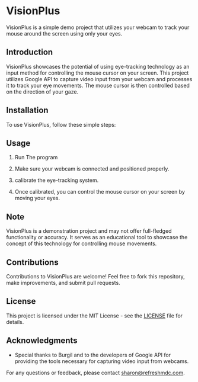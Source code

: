 # VisionPlus

VisionPlus is a simple demo project that utilizes your webcam to track your mouse around the screen using only your eyes.

## Introduction

VisionPlus showcases the potential of using eye-tracking technology as an input method for controlling the mouse cursor on your screen. This project utilizes Google API to capture video input from your webcam and processes it to track your eye movements. The mouse cursor is then controlled based on the direction of your gaze.

## Installation

To use VisionPlus, follow these simple steps:


## Usage

1. Run The program 

2. Make sure your webcam is connected and positioned properly.

3. calibrate the eye-tracking system.

4. Once calibrated, you can control the mouse cursor on your screen by moving your eyes.

## Note

VisionPlus is a demonstration project and may not offer full-fledged functionality or accuracy. It serves as an educational tool to showcase the concept of this technology for controlling mouse movements.

## Contributions

Contributions to VisionPlus are welcome! Feel free to fork this repository, make improvements, and submit pull requests.

## License

This project is licensed under the MIT License - see the [LICENSE](LICENSE) file for details.

## Acknowledgments

- Special thanks to Burgil and to the developers of Google API for providing the tools necessary for capturing video input from webcams.
  
For any questions or feedback, please contact sharon@refreshmdc.com.
